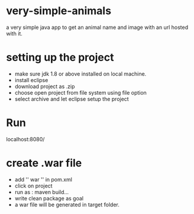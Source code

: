 # very-simple-animals
a very simple java app to get an animal name and image with an url hosted with it.

# setting up the project

* make sure jdk 1.8 or above installed on local machine.
* install eclipse 
* download project as .zip
* choose open project from file system using file option
* select archive and let eclipse setup the project

# Run
 localhost:8080/

# create .war file 
* add '<packaging>' war '</packaging>' in pom.xml
* click on project 
* run as : maven build...
* write clean package as goal 
* a war file will be generated in target folder.
